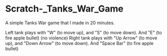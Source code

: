 # Scratch-_Tanks_War_Game
A simple Tanks War game that I made in 20 minutes.

Left tank plays with "W" (to move up), and "S" (to move down). And "E" (to fire apple bullet) (no violence)
Right tank plays with "Up Arrow" (to move up), and "Down Arrow" (to move down). And "Space Bar" (to fire apple bullet)
